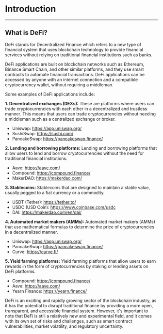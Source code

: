# Introduction

<hr>

## What is DeFi?

DeFi stands for Decentralized Finance which refers to a new type of financial system that uses blockchain technology to provide financial services without relying on traditional financial institutions such as banks.

DeFi applications are built on blockchain networks such as Ethereum, Binance Smart Chain, and other similar platforms, and they use smart contracts to automate financial transactions. DeFi applications can be accessed by anyone with an internet connection and a compatible cryptocurrency wallet, without requiring a middleman.

Some examples of DeFi applications include:

**1. Decentralized exchanges (DEXs):** These are platforms where users can trade cryptocurrencies with each other in a decentralized and trustless manner. This means that users can trade cryptocurrencies without needing a middleman such as a centralized exchange or broker.

- Uniswap: <a href="https://app.uniswap.org/" target="_blank">https://app.uniswap.org/</a>
- SushiSwap: <a href="https://sushi.com/" target="_blank">https://sushi.com/</a>
- PancakeSwap: <a href="https://pancakeswap.finance/" target="_blank">https://pancakeswap.finance/</a>

**2. Lending and borrowing platforms:** Lending and borrowing platforms that allow users to lend and borrow cryptocurrencies without the need for traditional financial institutions.
- Aave: <a href="https://aave.com/" target="_blank">https://aave.com/</a>
- Compound: <a href="https://compound.finance/" target="_blank">https://compound.finance/</a>
- MakerDAO: <a href="https://makerdao.com/" target="_blank">https://makerdao.com/</a>

**3. Stablecoins:** Stablecoins that are designed to maintain a stable value, usually pegged to a fiat currency or a commodity.
- USDT (Tether): <a href="https://tether.to/" target="_blank">https://tether.to/</a>
- USDC (USD Coin): <a href="https://www.coinbase.com/usdc" target="_blank">https://www.coinbase.com/usdc</a>
- DAI: <a href="https://makerdao.com/en/dai/" target="_blank">https://makerdao.com/en/dai/</a>

**4. Automated market makers (AMMs):** Automated market makers (AMMs) that use mathematical formulas to determine the price of cryptocurrencies in a decentralized manner.
- Uniswap: <a href="https://app.uniswap.org/" target="_blank">https://app.uniswap.org/</a>
- PancakeSwap: <a href="https://pancakeswap.finance/" target="_blank">https://pancakeswap.finance/</a>
- Curve: <a href="https://curve.fi/" target="_blank">https://curve.fi/</a>

**5. Yield farming platforms:** Yield farming platforms that allow users to earn rewards in the form of cryptocurrencies by staking or lending assets on DeFi platforms.

- Compound: <a href="https://compound.finance/" target="_blank">https://compound.finance/</a>
- Aave: <a href="https://aave.com/" target="_blank">https://aave.com/</a>
- Yearn Finance: <a href="https://yearn.finance/" target="_blank">https://yearn.finance/</a>

DeFi is an exciting and rapidly growing sector of the blockchain industry, as it has the potential to disrupt traditional finance by providing a more open, transparent, and accessible financial system. However, it's important to note that DeFi is still a relatively new and experimental field, and it comes with its own set of risks and challenges, such as smart contract vulnerabilities, market volatility, and regulatory uncertainty.